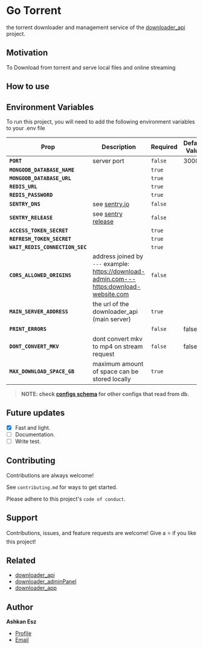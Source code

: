 # Go Torrent

the torrent downloader and management service of the [downloader_api](https://github.com/ashkan-esz/downloader_api) project.

## Motivation

To Download from torrent and serve local files and online streaming 

## How to use


## Environment Variables

To run this project, you will need to add the following environment variables to your .env file

| Prop                            | Description                                                                              | Required | Default Value |
|---------------------------------|------------------------------------------------------------------------------------------|----------|---------------|
| **`PORT`**                      | server port                                                                              | `false`  | 3000          |
| **`MONGODB_DATABASE_NAME`**     |                                                                                          | `true`   |               |
| **`MONGODB_DATABASE_URL`**      |                                                                                          | `true`   |               |
| **`REDIS_URL`**                 |                                                                                          | `true`   |               |
| **`REDIS_PASSWORD`**            |                                                                                          | `true`   |               |
| **`SENTRY_DNS`**                | see [sentry.io](https://sentry.io)                                                       | `false`  |               |
| **`SENTRY_RELEASE`**            | see [sentry release](https://docs.sentry.io/product/releases/.)                          | `false`  |               |
| **`ACCESS_TOKEN_SECRET`**       |                                                                                          | `true`   |               |
| **`REFRESH_TOKEN_SECRET`**      |                                                                                          | `true`   |               |
| **`WAIT_REDIS_CONNECTION_SEC`** |                                                                                          | `true`   |               |
| **`CORS_ALLOWED_ORIGINS`**      | address joined by `---` example: https://download-admin.com---https:download-website.com | `false`  |               |
| **`MAIN_SERVER_ADDRESS`**       | the url of the downloader_api (main server)                                              | `true`   |               |
| **`PRINT_ERRORS`**              |                                                                                          | `false`  | false         |
| **`DONT_CONVERT_MKV`**          | dont convert mkv to mp4 on stream request                                                | `false`  | false         |
| **`MAX_DOWNLOAD_SPACE_GB`**     | maximum amount of space can be stored locally                                            | `true`   |               |

>**NOTE: check [configs schema](https://github.com/ashkan-esz/downloader_api/blob/master/readme/CONFIGS.README.md) for other configs that read from db.**

## Future updates

- [x]  Fast and light.
- [ ]  Documentation.
- [ ]  Write test.

## Contributing

Contributions are always welcome!

See `contributing.md` for ways to get started.

Please adhere to this project's `code of conduct`.

## Support

Contributions, issues, and feature requests are welcome!
Give a ⭐️ if you like this project!

## Related

- [downloader_api](https://github.com/ashkan-esz/downloader_api)
- [downloader_adminPanel](https://github.com/ashkan-esz/downloader_adminpanel)
- [downloader_app](https://github.com/ashkan-esz/downloader_app)

## Author

**Ashkan Esz**

- [Profile](https://github.com/ashkan-esz "Ashkan esz")
- [Email](mailto:ashkanaz2828@gmail.com?subject=Hi "Hi!")
